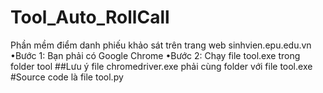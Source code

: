 # Tool_Auto_RollCall
Phần mềm điểm danh phiếu khảo sát trên trang web sinhvien.epu.edu.vn
•Bước 1: Bạn phải có Google Chrome
•Bước 2: Chạy file tool.exe trong folder tool
##Lưu ý file chromedriver.exe phải cùng folder với file tool.exe
#Source code là file tool.py
